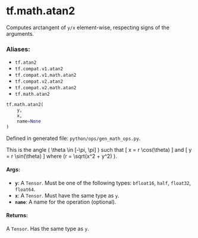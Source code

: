 <div itemscope itemtype="http://developers.google.com/ReferenceObject">
<meta itemprop="name" content="tf.math.atan2" />
<meta itemprop="path" content="Stable" />
</div>

# tf.math.atan2

Computes arctangent of `y/x` element-wise, respecting signs of the arguments.

### Aliases:

* `tf.atan2`
* `tf.compat.v1.atan2`
* `tf.compat.v1.math.atan2`
* `tf.compat.v2.atan2`
* `tf.compat.v2.math.atan2`
* `tf.math.atan2`

``` python
tf.math.atan2(
    y,
    x,
    name=None
)
```



Defined in generated file: `python/ops/gen_math_ops.py`.

<!-- Placeholder for "Used in" -->

This is the angle \( \theta \in [-\pi, \pi] \) such that
\[ x = r \cos(\theta) \]
and
\[ y = r \sin(\theta) \]
where \(r = \sqrt(x^2 + y^2) \).

#### Args:


* <b>`y`</b>: A `Tensor`. Must be one of the following types: `bfloat16`, `half`, `float32`, `float64`.
* <b>`x`</b>: A `Tensor`. Must have the same type as `y`.
* <b>`name`</b>: A name for the operation (optional).


#### Returns:

A `Tensor`. Has the same type as `y`.
